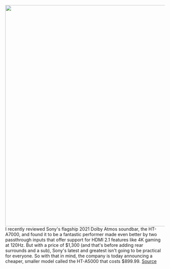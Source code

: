 <img src='https://cdn.vox-cdn.com/thumbor/K5UCagftHZ5kZlryH5lU7wg_Fz8=/0x0:1200x800/1200x800/filters:focal(504x304:696x496)/cdn.vox-cdn.com/uploads/chorus_image/image/69834352/01.Hero_Shot_Mid.0.png' width='700px' /><br/>
I recently reviewed Sony's flagship 2021 Dolby Atmos soundbar, the HT-A7000, and found it to be a fantastic performer made even better by two passthrough inputs that offer support for HDMI 2.1 features like 4K gaming at 120Hz. But with a price of $1,300 (and that's before adding rear surrounds and a sub), Sony's latest and greatest isn't going to be practical for everyone. So with that in mind, the company is today announcing a cheaper, smaller model called the HT-A5000 that costs $899.99.
<a href='https://www.theverge.com/2021/9/9/22664382/sony-hta5000-soundbar-announced-features-price'> Source <a/>